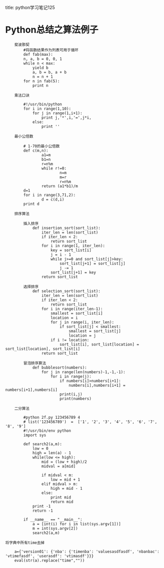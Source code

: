 title: python学习笔记125 

#  Python总结之算法例子 
		斐波那契
			#将函数结果作为列表可用于循环
			def fab(max): 
			n, a, b = 0, 0, 1 
			while n < max: 
				yield b         
				a, b = b, a + b 
				n = n + 1 
			for n in fab(5): 
				print n

		乘法口诀

			#!/usr/bin/python
			for i in range(1,10):
				for j in range(1,i+1):
					print j,'*',i,'=',j*i,
				else:
					print ''

		最小公倍数

			# 1-70的最小公倍数
			def c(m,n):
					a1=m
					b1=n
					r=n%m
					while r!=0:
							n=m
							m=r
							r=n%m
					return (a1*b1)/m
			d=1
			for i in range(3,71,2):
					d = c(d,i)
			print d

		排序算法

			插入排序
				def insertion_sort(sort_list):
					iter_len = len(sort_list)
					if iter_len < 2:
						return sort_list
					for i in range(1, iter_len):
						key = sort_list[i]
						j = i - 1
						while j>=0 and sort_list[j]>key:
							sort_list[j+1] = sort_list[j]
							j -= 1
						sort_list[j+1] = key
					return sort_list

			选择排序
				def selection_sort(sort_list):
					iter_len = len(sort_list)
					if iter_len < 2:
						return sort_list
					for i in range(iter_len-1):
						smallest = sort_list[i]
						location = i
						for j in range(i, iter_len):
							if sort_list[j] < smallest:
								smallest = sort_list[j]
								location = j
						if i != location:
							sort_list[i], sort_list[location] = sort_list[location], sort_list[i]
					return sort_list	

			冒泡排序算法
				def bubblesort(numbers):
					for j in range(len(numbers)-1,-1,-1):
						for i in range(j):
							if numbers[i]>numbers[i+1]:
								numbers[i],numbers[i+1] = numbers[i+1],numbers[i]
							print(i,j)
							print(numbers)

		二分算法

			#python 2f.py 123456789 4
			# list('123456789')  =  ['1', '2', '3', '4', '5', '6', '7', '8', '9']
			#!/usr/bin/env python 
			import sys

			def search2(a,m):
				low = 0
				high = len(a) - 1
				while(low <= high):
					mid = (low + high)/2
					midval = a[mid]

					if midval < m:
						low = mid + 1
					elif midval > m:
						high = mid - 1
					else:
						print mid
						return mid
				print -1
				return -1

			if __name__ == "__main__":
				a = [int(i) for i in list(sys.argv[1])]
				m = int(sys.argv[2])
				search2(a,m)
		
	将字典中所有time去掉
	
		a={'version01': {'nba': {'timenba': 'valuesasdfasdf', 'nbanbac': 'vtimefasdf', 'userasdf': 'vtimasdf'}}}
		eval(str(a).replace("time",""))